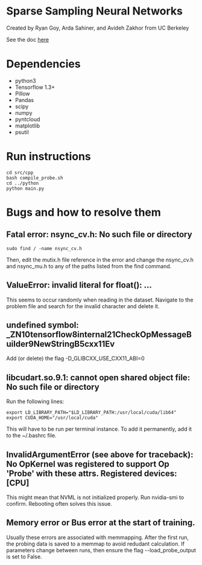 # Sparse Sampling Neural Networks #

Created by Ryan Goy, Arda Sahiner, and Avideh Zakhor from UC Berkeley

See the doc <a href="https://docs.google.com/document/d/1E5_oou9kKTJgE75LKNbSj97P0fbE-whwJY6ZYSJn5_8/edit?usp=sharing">here</a>


# Dependencies #
 - python3
 - Tensorflow 1.3+
 - Pillow
 - Pandas
 - scipy
 - numpy
 - pyntcloud
 - matplotlib
 - psutil

# Run instructions #
```
cd src/cpp
bash compile_probe.sh
cd ../python
python main.py
```

# Bugs and how to resolve them #
## Fatal error: nsync_cv.h: No such file or directory ##
```
sudo find / -name nsync_cv.h
```
Then, edit the mutix.h file reference in the error and change the nsync_cv.h and nsync_mu.h to any of the paths listed from the find command.

## ValueError: invalid literal for float(): ... ##
This seems to occur randomly when reading in the dataset. Navigate to the problem file and search for the invalid character and delete it.

## undefined symbol: _ZN10tensorflow8internal21CheckOpMessageBuilder9NewStringB5cxx11Ev ##
Add (or delete) the flag -D_GLIBCXX_USE_CXX11_ABI=0

## libcudart.so.9.1: cannot open shared object file: No such file or directory ##
Run the following lines:
```
export LD_LIBRARY_PATH="$LD_LIBRARY_PATH:/usr/local/cuda/lib64"
export CUDA_HOME="/usr/local/cuda"
```
This will have to be run per terminal instance. To add it permanently, add it to the ~/.bashrc file.

## InvalidArgumentError (see above for traceback): No OpKernel was registered to support Op 'Probe' with these attrs.  Registered devices: [CPU] ##
This might mean that NVML is not initialized properly. Run nvidia-smi to confirm. Rebooting often solves this issue.

## Memory error or Bus error at the start of training. ##
Usually these errors are associated with memmapping. After the first run, the probing data is saved to a memmap to avoid redudant calculation. If parameters change between runs, then ensure the flag --load_probe_output is set to False.
